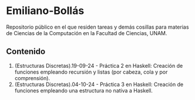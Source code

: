 # Emiliano-Bollás
Repositorio público en el que residen tareas y demás cosillas para materias de Ciencias de la Computación en la Facultad de Ciencias, UNAM.

## Contenido
1. (Estructuras Discretas).19-09-24 - Práctica 2 en Haskell: Creación de funciones empleando recursión y listas (por cabeza, cola y por comprensión).
2. (Estructuras Discretas).04-10-24 - Práctica 3 en Haskell: Creación de funciones empleando una estructura no nativa a Haskell.